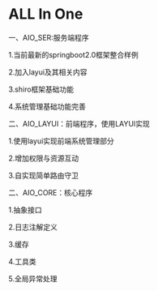 # ALL In One

一、AIO_SER:服务端程序

1.当前最新的springboot2.0框架整合样例

2.加入layui及其相关内容

3.shiro框架基础功能

4.系统管理基础功能完善

二、AIO_LAYUI：前端程序，使用LAYUI实现

1.使用layui实现前端系统管理部分

2.增加权限与资源互动

3.自实现简单路由守卫

二、AIO_CORE：核心程序

1.抽象接口

2.日志注解定义

3.缓存

4.工具类

5.全局异常处理
